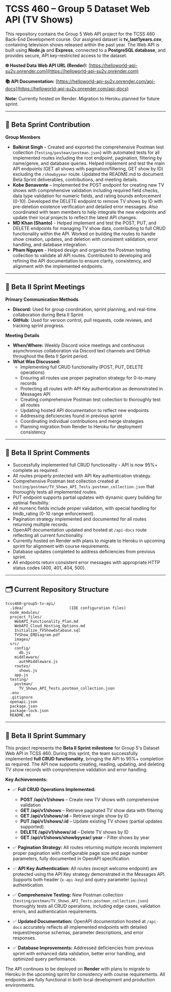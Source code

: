 # TCSS 460 – Group 5 Dataset Web API (TV Shows)

This repository contains the Group 5 Web API project for the TCSS 460 Back-End Development course.
Our assigned dataset is **tv_last1years.csv**, containing television shows released within the past year.
The Web API is built using **Node.js** and **Express**, connected to a **PostgreSQL database**, and provides secure, API key–restricted access to the dataset.

**🌐 Hosted Data Web API URL (Render):** [https://helloworld-api-su2v.onrender.com](https://helloworld-api-su2v.onrender.com)

**📚 API Documentation:** [https://helloworld-api-su2v.onrender.com/api-docs](https://helloworld-api-su2v.onrender.com/api-docs)

**Note:** Currently hosted on Render. Migration to Heroku planned for future sprint.

---

## 🚀 Beta Sprint Contribution

**Group Members**

- **Balkirat Singh** – Created and exported the comprehensive Postman test collection (`Testing/postman/postman.json`) with automated tests for all implemented routes including the root endpoint, pagination, filtering by name/genre, and database queries. Helped implement and test the main API endpoints (GET all shows with pagination/filtering, GET show by ID) excluding the `/showbyyear` route. Updated the README.md to document Beta Sprint deliverables, contributions, and meeting details.
- **Kobe Benavente** –  Implemented the POST endpoint for creating new TV shows with comprehensive validation including required field checks, data type validation for numeric fields, and
  rating bounds enforcement (0-10). Developed the DELETE endpoint to remove TV shows by ID with pre-deletion existence verification and detailed error messages. Also coordinated with team
  members to help integrate the new endpoints and update their local projects to reflect the latest API changes.
- **MD Khan (Shanto)** - Helped implement and test the POST, PUT, and DELETE endpoints for managing TV show data, contributing to full CRUD functionality within the API. Worked on building the routes to handle show creation, updates, and deletion with consistent validation, error handling, and database integration.
- **Pham Nguyen** - Helped design and organize the Postman testing collection to validate all API routes. Contributed to developing and refining the API documentation to ensure clarity, consistency, and alignment with the implemented endpoints.

---

## 💬 Beta II Sprint Meetings

**Primary Communication Methods**

- **Discord:** Used for group coordination, sprint planning, and real-time collaboration during Beta II Sprint.
- **GitHub:** Used for version control, pull requests, code reviews, and tracking sprint progress.

**Meeting Details**

- **When/Where:** Weekly Discord voice meetings and continuous asynchronous collaboration via Discord text channels and GitHub throughout the Beta II Sprint period.
- **What Was Discussed:**
  - Implementing full CRUD functionality (POST, PUT, DELETE operations)
  - Ensuring all routes use proper pagination strategy for 0-to-many records
  - Protecting all routes with API Key authentication as demonstrated in Messages API
  - Creating comprehensive Postman test collection to thoroughly test all routes
  - Updating hosted API documentation to reflect new endpoints
  - Addressing deficiencies found in previous sprint
  - Coordinating individual contributions and merge strategies
  - Planning migration from Render to Heroku for deployment consistency

---

## 🧠 Beta II Sprint Comments

- Successfully implemented full CRUD functionality - API is now 95%+ complete as required.
- All routes properly protected with API Key authentication strategy.
- Comprehensive Postman test collection created at `testing/postman/TV_Shows_API_Tests.postman_collection.json` that thoroughly tests all implemented routes.
- PUT endpoint supports partial updates with dynamic query building for optimal flexibility.
- All numeric fields include proper validation, with special handling for tmdb_rating (0-10 range enforcement).
- Pagination strategy implemented and documented for all routes returning multiple records.
- OpenAPI documentation updated and hosted at `/api-docs` route reflecting all current functionality.
- Currently hosted on Render with plans to migrate to Heroku in upcoming sprint for alignment with course requirements.
- Database updates completed to address deficiencies from previous sprint.
- All endpoints return consistent error messages with appropriate HTTP status codes (400, 401, 404, 500).
---
## 🗂️ Current Repository Structure

```
tcss460-group5-tv-api/
  .idea/                    (IDE configuration files)
  node_modules/
  project_files/
    WebAPI_Functionality_Plan.md
    WebAPI_Cloud_Hosting_Options.md
    Initialize_TVShowdatabase.sql
    TVShow_ERDiagram.pdf
    images/
  src/
    config/
      db.js
    middleware/
      authMiddleware.js
    routes/
      shows.js
    app.js
  testing/
    postman/
      TV_Shows_API_Tests.postman_collection.json
  .env
  .gitignore
  openapi.json
  package.json
  package-lock.json
  README.md
```
---
## 🧩 Beta II Sprint Summary

This project represents the **Beta II Sprint milestone** for Group 5's Dataset Web API in TCSS 460.
During this sprint, the team successfully implemented **full CRUD functionality**, bringing the API to 95%+ completion as required. The API now supports creating, reading, updating, and deleting TV show records with comprehensive validation and error handling.

**Key Achievements:**

- ✅ **Full CRUD Operations Implemented:**
  - **POST /api/v1/shows** – Create new TV shows with comprehensive validation
  - **GET /api/v1/shows** – Retrieve paginated TV show data with filtering
  - **GET /api/v1/shows/:id** – Retrieve single show by ID
  - **PUT /api/v1/shows/:id** – Update existing TV shows (partial updates supported)
  - **DELETE /api/v1/shows/:id** – Delete TV shows by ID
  - **GET /api/v1/shows/showbyyear/:year** – Filter shows by year

- ✅ **Pagination Strategy:** All routes returning multiple records implement proper pagination with configurable page size and page number parameters, fully documented in OpenAPI specification.

- ✅ **API Key Authentication:** All routes (except welcome endpoint) are protected using the API Key strategy demonstrated in the Messages API. Supports both header (`x-api-key`) and query parameter (`apikey`) authentication.

- ✅ **Comprehensive Testing:** New Postman collection (`testing/postman/TV_Shows_API_Tests.postman_collection.json`) thoroughly tests all CRUD operations, including edge cases, validation errors, and authentication requirements.

- ✅ **Updated Documentation:** OpenAPI documentation hosted at `/api-docs` accurately reflects all implemented endpoints with detailed request/response schemas, parameter descriptions, and error responses.

- ✅ **Database Improvements:** Addressed deficiencies from previous sprint with enhanced data validation, better error handling, and optimized query performance.

The API continues to be deployed on **Render** with plans to migrate to Heroku in the upcoming sprint for consistency with course requirements. All endpoints are fully functional in both local development and production environments.
